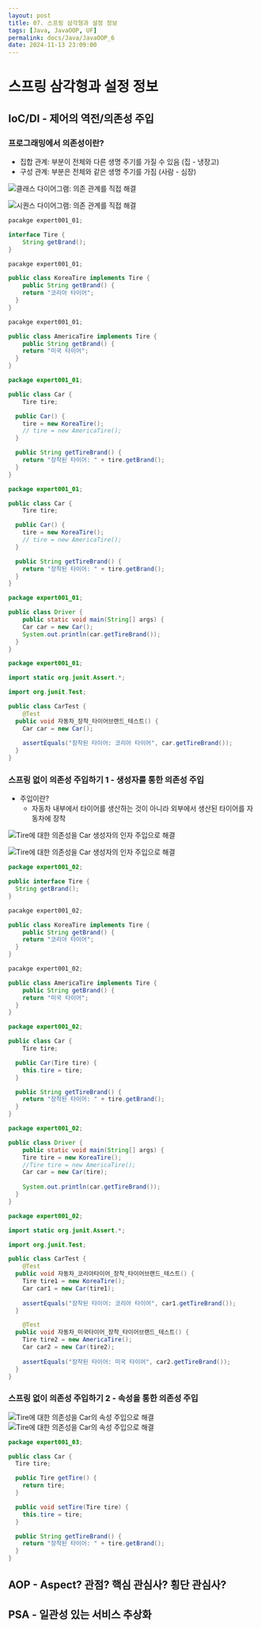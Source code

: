 ```yaml
---
layout: post
title: 07. 스프링 삼각형과 설정 정보
tags: [Java, JavaOOP, UF]
permalink: docs/Java/JavaOOP_6
date: 2024-11-13 23:09:00
---
```

# 스프링 삼각형과 설정 정보
## IoC/DI - 제어의 역전/의존성 주입
### 프로그래밍에서 의존성이란? 
- 집합 관계: 부분이 전체와 다른 생명 주기를 가질 수 있음 (집 - 냉장고)
- 구성 관계: 부분은 전체와 같은 생명 주기를 가짐 (사람 - 심장)

![클래스 다이어그램: 의존 관계를 직접 해결](https://imgur.com/t6nruha.png)

![시퀀스 다이어그램: 의존 관계를 직접 해결](https://imgur.com/LSXH2DF.png)

```java
pacakge expert001_01;

interface Tire {
	String getBrand();
}
```

```java
pacakge expert001_01;

public class KoreaTire implements Tire {
	public String getBrand() {
  	return "코리아 타이어";
  }
}
```

```java
pacakge expert001_01;

public class AmericaTire implements Tire {
	public String getBrand() {
  	return "미국 타이어";
  }
}
```

```java
package expert001_01;

public class Car {
	Tire tire;

  public Car() {
  	tire = new KoreaTire();
    // tire = new AmericaTire();
  }

  public String getTireBrand() {
  	return "장착된 타이어: " + tire.getBrand();
  }
}
```

```java
package expert001_01;

public class Car {
	Tire tire;

  public Car() {
  	tire = new KoreaTire();
    // tire = new AmericaTire();
  }

  public String getTireBrand() {
    return "장착된 타이어: " + tire.getBrand();
  }
}
```

```java
package expert001_01;

public class Driver {
	public static void main(String[] args) {
  	Car car = new Car();
    System.out.println(car.getTireBrand());
  }
}
```

```java
package expert001_01;

import static org.junit.Assert.*;

import org.junit.Test;

public class CarTest {
	@Test
  public void 자동차_장착_타이어브랜드_테스트() {
  	Car car = new Car();
    
  	assertEquals("장착된 타이어: 코리아 타이어", car.getTireBrand());
  }
}
```
### 스프링 없이 의존성 주입하기 1 - 생성자를 통한 의존성 주입
- 주입이란?
  - 자동차 내부에서 타이어를 생산하는 것이 아니라 외부에서 생산된 타이어를 자동차에 장착

![Tire에 대한 의존성을 Car 생성자의 인자 주입으로 해결](https://imgur.com/Ae4XQi9.png)

![Tire에 대한 의존성을 Car 생성자의 인자 주입으로 해결](https://imgur.com/s9iI182.png)

```java
package expert001_02;

public interface Tire {
  String getBrand();
}
```

```java
pacakge expert001_02;

public class KoreaTire implements Tire {
	public String getBrand() {
  	return "코리아 타이어";
  }
}
```

```java
pacakge expert001_02;

public class AmericaTire implements Tire {
	public String getBrand() {
  	return "미국 타이어";
  }
}
```

```java
package expert001_02;

public class Car {
	Tire tire;

  public Car(Tire tire) {
  	this.tire = tire;
  }

  public String getTireBrand() {
    return "장착된 타이어: " + tire.getBrand();
  }
}
```

```java
package expert001_02;

public class Driver {
	public static void main(String[] args) {
    Tire tire = new KoreaTire();
    //Tire tire = new AmericaTire();
  	Car car = new Car(tire);
    
    System.out.println(car.getTireBrand());
  }
}
```

```java
package expert001_02;

import static org.junit.Assert.*;

import org.junit.Test;

public class CarTest {
	@Test
  public void 자동차_코리아타이어_장착_타이어브랜드_테스트() {
    Tire tire1 = new KoreaTire();
  	Car car1 = new Car(tire1);
    
  	assertEquals("장착된 타이어: 코리아 타이어", car1.getTireBrand());
  }

  	@Test
  public void 자동차_미국타이어_장착_타이어브랜드_테스트() {
    Tire tire2 = new AmericaTire();
  	Car car2 = new Car(tire2);
    
  	assertEquals("장착된 타이어: 미국 타이어", car2.getTireBrand());
  }
}
```
### 스프링 없이 의존성 주입하기 2 - 속성을 통한 의존성 주입
![Tire에 대한 의존성을 Car의 속성 주입으로 해결]()
![Tire에 대한 의존성을 Car의 속성 주입으로 해결]()

```java
package expert001_03;

public class Car {
  Tire tire;

  public Tire getTire() {
    return tire;
  }

  public void setTire(Tire tire) {
    this.tire = tire;
  }

  public String getTireBrand() {
    return "장착된 타이어: " + tire.getBrand();
  }
}
```
## AOP - Aspect? 관점? 핵심 관심사? 횡단 관심사?
## PSA - 일관성 있는 서비스 추상화
